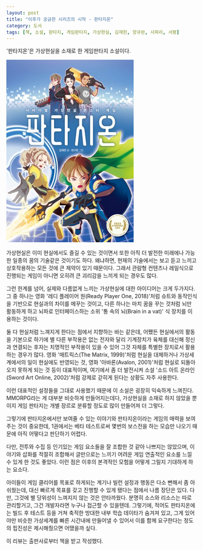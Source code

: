 ```yaml
---
layout: post
title: "이후가 궁금한 시리즈의 시작 - 판타지온"
category: 도서
tags: [책, 소설, 판타지, 게임판타지, 가상현실, 김재헌, 양규완, 사파리, 서평]
---
```


'판타지온'은
가상현실을 소재로 한 게임판타지 소설이다.

![표지](/images/fantasyon-1-book-h480.jpg)

가상현실은 이미 현실에서도 즐길 수 있는 것이면서
또한 아직 더 발전한 미래에나 가능한 일종의 꿈의 기술같은 것이기도 하다.
왜냐하면, 현재의 기술에서는 보고 듣고 느끼고 상호작용하는 모든 것에 큰 제약이 있기 때문이다.
그래서 관람형 컨텐츠나 레일식으로 진행되는 게임이 아니면 오히려 큰 괴리감을 느끼게 되는 경우도 많다.

그런 한계를 넘어, 실제와 다름없게 느끼는 가상현실에 대한 아이디어는 크게 두가지다.
그 중 하나는 영화 '레디 플레이어 원(Ready Player One, 2018)'처럼 슈트와 동작인식을 기반으로 현실과의 차이를 메꾸는 것이고,
다른 하나는 마치 꿈을 꾸는 것처럼 뇌만 활동하게 하고 뇌파로 인터페이스하는 소위 '통 속의 뇌(Brain in a vat)' 식 장치를 이용하는 것이다.

둘 다 현실처럼 느껴지게 한다는 점에서 지향하는 바는 같은데,
어쨌든 현실에서의 활동을 기본으로 하기에 별 다른 부작용은 없는 전자와 달리
기계장치가 육체를 대신해 정신과 연결되는 후자는 치명적인 부작용이 있을 수 있어
그것 자체를 특별한 장치로서 활용하는 경우가 많다.
영화 '매트릭스(The Matrix, 1999)'처럼 현실을 대체하거나 가상세계에서의 일이 현실에도 반영되는 것,
영화 '아바론(Avalon, 2001)'처럼 현실로 되돌아오지 못하게 되는 것 등이 대표적이며,
여기에서 좀 더 발전시켜
소설 '소드 아트 온라인(Sword Art Online, 2002)'처럼 강제로 갇히게 된다는 상황도 자주 사용한다.

이런 대표적인 설정들을 그대로 사용했기 때문에 이 소설은 굉장히 익숙하게 느껴진다.
MMORPG라는 게 대부분 비슷하게 만들어지는데다,
가상현실을 소재로 하지 않았을 뿐이지 게임 판타지는 개별 장르로 분류할 정도로 많이 만들어져 더 그렇다.

그렇기에 판타지온에서만 보여줄 수 있는 이야기와
판타지온이라는 게임의 매력을 보여주는 것이 중요한데,
1권에서는 베타 테스트로써 몇번의 보스전을 하는 모습만 나오기 때문에
아직 어떻다고 판단하기 어렵다.

다만, 전투와 수집 등 인기있는 게임 요소들을 잘 조합한 것 같아 나쁘지는 않았으며,
이야기와 삽화를 적절히 조합해서
글만으로는 느끼기 어려운 게임 연출적인 요소를 느낄 수 있게 한 것도 좋았다.
이런 점은 이후의 본격적인 모험을 어떻게 그릴지 기대하게 하는 요소다.

아이들이 게임 클리어를 목표로 하게되는 계기나 빌런 설정과 행동은 다소 뻔해서 좀 아쉬웠는데,
대신 빠르게 목표를 갖고 진행할 수 있게 됐다는 점에서 나름 장단은 있다.
다만, 그것에 별 당위성이 느껴지지 않는 것은 안타까웠다.
분명히 소스와 리소스는 따로 관리할거고, 그건 개발자라면 누구나 접근할 수 있을텐데.
그렇기에, 적어도 판타지온에는 빌드 후 테스트 등을 거쳐 축적한 방대한 내부 학습 데이타가 숨겨져 있고,
그게 있어야만 비슷한 가상세계를 빠른 시간내에 만들어낼 수 있어서
이를 함께 요구한다는 정도의 핍진성은 제시해줬으면 어땠을까 싶다.



<div class="im im-info">
이 리뷰는 출판사로부터 책을 받고 작성했다.
</div>
